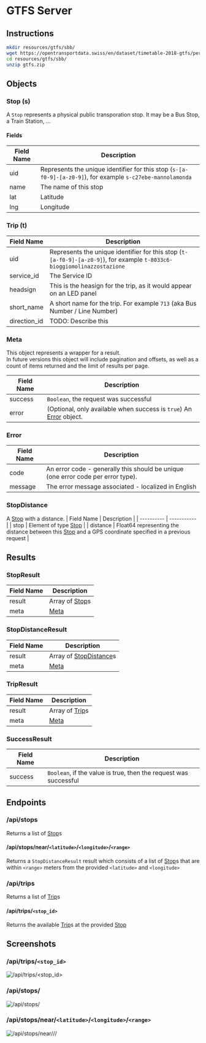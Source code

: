 # GTFS Server

## Instructions
```bash
mkdir resources/gtfs/sbb/
wget https://opentransportdata.swiss/en/dataset/timetable-2018-gtfs/permalink -O resources/gtfs/sbb/gtfs.zip
cd resources/gtfs/sbb/
unzip gtfs.zip
```

## Objects

### Stop (s)
A `Stop` represents a physical public transporation stop. 
It may be a Bus Stop, a Train Station, ...

#### Fields
| Field Name | Description |
| ---------- | ----------- |
| uid        | Represents the unique identifier for this stop (`s-[a-f0-9]-[a-z0-9]`),   for example `s-c27ebe-mannolamonda` |
| name       | The name of this stop |
| lat        | Latitude |
| lng        | Longitude |

### Trip (t)
| Field Name | Description |
| ---------- | ----------- |
| uid        | Represents the unique identifier for this stop (`t-[a-f0-9]-[a-z0-9]`),   for example `t-8033c6-bioggiomolinazzostazione` |
| service_id | The Service ID |
| headsign   | This is the heasign for the trip, as it would appear on an LED panel |
| short_name | A short name for the trip. For example `713` (aka Bus Number / Line Number) |
| direction_id | TODO: Describe this |

### Meta
This object represents a wrapper for a result.  
In future versions this object will include pagination and offsets, as well as a count of items returned and the limit of results per page.

| Field Name | Description |
| ---------- | ----------- |
| success    | `Boolean`, the request was successful |
| error      | (Optional, only available when success is `true`) An [Error](#error) object. |

### Error
| Field Name | Description |
| ---------- | ----------- |
| code       | An error code - generally this should be unique (one error code per error type). |
| message    | The error message associated - localized in English |



### StopDistance
A [Stop](#stop-s) with a distance.
| Field Name | Description |
| ---------- | ----------- |
| stop       | Element of type [Stop](#stop-s) |
| distance   | Float64 representing the distance between this [Stop](#stop-s) and a GPS coordinate specified in a previous request |


## Results
### StopResult
| Field Name | Description |
| ---------- | ----------- |
| result     | Array of [Stop](#stop-s)s |
| meta       | [Meta](#meta) |

### StopDistanceResult
| Field Name | Description |
| ---------- | ----------- |
| result     | Array of [StopDistance](#stop-distance)s |
| meta       | [Meta](#meta) |

### TripResult
| Field Name | Description |
| ---------- | ----------- |
| result     | Array of [Trip](#trip-t)s |
| meta       | [Meta](#meta) |

### SuccessResult
| Field Name | Description |
| ---------- | ----------- |
| success    | `Boolean`, if the value is true, then the request was successful |


## Endpoints

### /api/stops
Returns a list of [Stop](#stop-s)s

#### /api/stops/near/`<latitude>`/`<longitude>`/`<range>`
Returns a `StopDistanceResult` result which consists of a list of [Stop](#stop-s)s that are within `<range>` meters from
the provided `<latitude>` and `<longitude>`

### /api/trips
Returns a list of [Trip](#trip-t)s

#### /api/trips/`<stop_id>`
Returns the available [Trip](#trip-t)s at the provided [Stop](#stop-s)

## Screenshots

### /api/trips/`<stop_id>`
![/api/trips/<stop_id>](screenshots/1.png)
### /api/stops/
![/api/stops/](screenshots/2.png)
### /api/stops/near/`<latitude>`/`<longitude>`/`<range>`
![/api/stops/near/<latitude>/<longitude>/<range>](screenshots/3.png)
